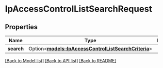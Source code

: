 # IpAccessControlListSearchRequest

## Properties

Name | Type | Description | Notes
------------ | ------------- | ------------- | -------------
**search** | Option<[**models::IpAccessControlListSearchCriteria**](IPAccessControlListSearchCriteria.md)> |  | [optional]

[[Back to Model list]](../README.md#documentation-for-models) [[Back to API list]](../README.md#documentation-for-api-endpoints) [[Back to README]](../README.md)


